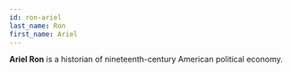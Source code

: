 ```yaml
---
id: ron-ariel
last_name: Ron
first_name: Ariel
---
```

**Ariel Ron** is a historian of nineteenth-century American political economy.